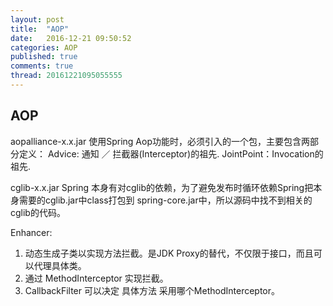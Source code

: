 ```yaml
---
layout: post
title:  "AOP"
date:   2016-12-21 09:50:52
categories: AOP
published: true
comments: true
thread: 20161221095055555
---
```

AOP
---

aopalliance-x.x.jar
    使用Spring Aop功能时，必须引入的一个包，主要包含两部分定义：
    Advice: 通知 ／ 拦截器(Interceptor)的祖先.
    JointPoint：Invocation的祖先.

cglib-x.x.jar
    Spring 本身有对cglib的依赖，为了避免发布时循环依赖Spring把本身需要的cglib.jar中class打包到 spring-core.jar中，所以源码中找不到相关的cglib的代码。


Enhancer:
1. 动态生成子类以实现方法拦截。是JDK Proxy的替代，不仅限于接口，而且可以代理具体类。
2. 通过 MethodInterceptor 实现拦截。
3. CallbackFilter 可以决定 具体方法 采用哪个MethodInterceptor。
